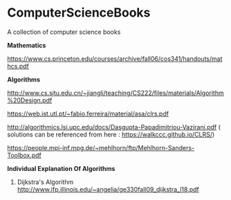 # ComputerScienceBooks
A collection of computer science books 

**Mathematics** 

https://www.cs.princeton.edu/courses/archive/fall06/cos341/handouts/mathcs.pdf

**Algorithms** 

http://www.cs.sjtu.edu.cn/~jiangli/teaching/CS222/files/materials/Algorithm%20Design.pdf

https://web.ist.utl.pt/~fabio.ferreira/material/asa/clrs.pdf

http://algorithmics.lsi.upc.edu/docs/Dasgupta-Papadimitriou-Vazirani.pdf ( solutions can be referenced from here : https://walkccc.github.io/CLRS/)

https://people.mpi-inf.mpg.de/~mehlhorn/ftp/Mehlhorn-Sanders-Toolbox.pdf

**Individual Explanation Of Algorithms**

1. Dijkstra's Algorithm  http://www.ifp.illinois.edu/~angelia/ge330fall09_dijkstra_l18.pdf

